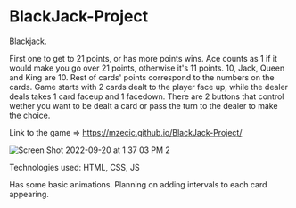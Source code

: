 # BlackJack-Project

Blackjack.

First one to get to 21 points, or has more points wins. Ace counts as 1 if it would make you go over 21 points, otherwise it's 11 points.
10, Jack, Queen and King are 10. Rest of cards' points correspond to the numbers on the cards. Game starts with 2 cards dealt to the player face up, while the dealer deals takes 1 card faceup and 1 facedown.
There are 2 buttons that control wether you want to be dealt a card or pass the turn to the dealer to make the choice.

Link to the game => https://mzecic.github.io/BlackJack-Project/


![Screen Shot 2022-09-20 at 1 37 03 PM 2](https://user-images.githubusercontent.com/64049836/191581112-fbdc26bb-a5dc-4b3b-a636-7d8ebbdb515c.png)


Technologies used: HTML, CSS, JS

Has some basic animations. Planning on adding intervals to each card appearing.
